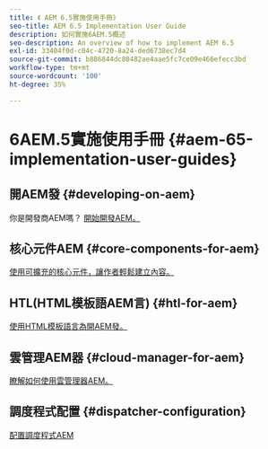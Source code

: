 ```yaml
---
title: 《 AEM 6.5實施使用手冊》
seo-title: AEM 6.5 Implementation User Guide
description: 如何實施6AEM.5概述
seo-description: An overview of how to implement AEM 6.5
exl-id: 33404f0d-c04c-4720-8a24-ded6738ec7d4
source-git-commit: b886844dc80482ae4aae5fc7ce09e466efecc3bd
workflow-type: tm+mt
source-wordcount: '100'
ht-degree: 35%

---
```


# 6AEM.5實施使用手冊 {#aem-65-implementation-user-guides}

## 開AEM發 {#developing-on-aem}

你是開發商AEM嗎？ [開始開發AEM。](/help/sites-developing/home.md)

## 核心元件AEM {#core-components-for-aem}

[使用可擴充的核心元件，讓作者輕鬆建立內容。](https://experienceleague.adobe.com/docs/experience-manager-core-components/using/introduction.html)

## HTL(HTML模板語AEM言) {#htl-for-aem}

[使用HTML模板語言為開AEM發。](https://experienceleague.adobe.com/docs/experience-manager-htl/content/overview.html)

## 雲管理AEM器 {#cloud-manager-for-aem}

[瞭解如何使用雲管理器AEM。](https://experienceleague.adobe.com/docs/experience-manager-cloud-manager/content/introduction.html)

## 調度程式配置 {#dispatcher-configuration}

[配置調度程式AEM](https://experienceleague.adobe.com/docs/experience-manager-dispatcher/using/dispatcher.html?lang=zh-Hant)
